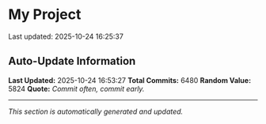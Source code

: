 # My Project


Last updated: 2025-10-24 16:25:37























































































































































































































































































































































































































































































































































































































































































































































































































































































































































































































































































































































































































































































































































































































































































































































































































































































































































































































































































































































































































































































































































































































































































































































































































































































































































































































































































































































































































































































































































































































































































































































































































































































































































































































































































































































































































































































































































































































































































































































































































































































































































































































































































































































































































































































































































































































































































































































































































































































































































































































































































































































































































































































































































































































































































































































































































































































































































































































































































































































































































































































































































































































































































































































































































































































































































































































































































































































































































































































































































































































































































































































## Auto-Update Information

**Last Updated:** 2025-10-24 16:53:27
**Total Commits:** 6480
**Random Value:** 5824
**Quote:** _Commit often, commit early._

---
_This section is automatically generated and updated._